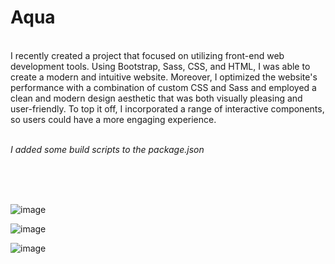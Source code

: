 <h1>Aqua</h1>
<br>
I recently created a project that focused on utilizing front-end web development tools. 
Using Bootstrap, Sass, CSS, and HTML, I was able to create a modern and intuitive website.
Moreover, I optimized the website's performance with a combination of custom CSS and Sass and 
employed a clean and modern design aesthetic that was both visually pleasing and user-friendly. 
To top it off, I incorporated a range of interactive components, so users could have a more engaging experience.

<br>
<br>

*I added some build scripts to the package.json*

<br>
<br>
<br>

![image](https://user-images.githubusercontent.com/93670432/211947981-80196e75-05ab-4907-8e43-2837829851dd.png)

![image](https://user-images.githubusercontent.com/93670432/211948039-9ff50a14-b666-4693-a376-eaa3e4491aac.png)

![image](https://user-images.githubusercontent.com/93670432/211948184-242c3613-19b4-416e-bd47-ae5d291be4e4.png)
